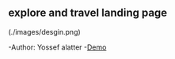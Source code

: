 ## explore and travel landing page
(./images/desgin.png)

-Author: Yossef alatter
-[Demo](https://explore-travel-landingpage.vercel.app/)